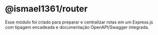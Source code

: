 # @ismael1361/router

Esse módulo foi criado para preparar e centralizar rotas em um Express.js com tipagem encadeada e documentação OpenAPI/Swagger integrada.